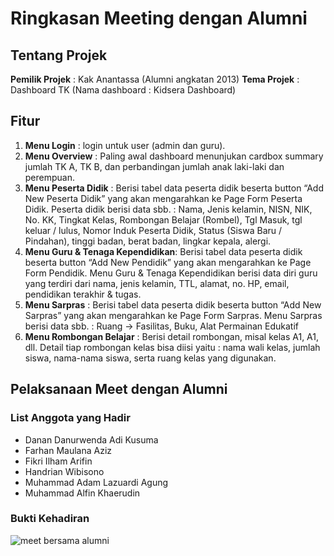 # Ringkasan Meeting dengan Alumni

## Tentang Projek

**Pemilik Projek** : Kak Anantassa (Alumni angkatan 2013)
**Tema Projek** : Dashboard TK (Nama dashboard : Kidsera Dashboard)

## Fitur
1. **Menu Login** : login untuk user (admin dan guru).
2. **Menu Overview** : Paling awal dashboard menunjukan cardbox summary jumlah TK A, TK B, dan perbandingan jumlah anak laki-laki dan perempuan.
3. **Menu Peserta Didik** : Berisi tabel data peserta didik beserta button “Add New Peserta Didik” yang akan mengarahkan ke Page Form Peserta Didik. Peserta didik berisi data sbb. : Nama, Jenis kelamin, NISN, NIK, No. KK, Tingkat Kelas, Rombongan Belajar (Rombel), Tgl Masuk, tgl keluar / lulus, Nomor Induk Peserta Didik, Status (Siswa Baru / Pindahan), tinggi badan, berat badan, lingkar kepala, alergi.
4. **Menu Guru & Tenaga Kependidikan**: Berisi tabel data peserta didik beserta button “Add New Pendidik” yang akan mengarahkan ke Page Form Pendidik. Menu Guru & Tenaga Kependidikan berisi data diri guru yang terdiri dari nama, jenis kelamin, TTL, alamat, no. HP, email, pendidikan terakhir & tugas.
5. **Menu Sarpras** : Berisi tabel data peserta didik beserta button “Add New Sarpras” yang akan mengarahkan ke Page Form Sarpras. Menu Sarpras berisi data sbb. : Ruang -> Fasilitas, Buku, Alat Permainan Edukatif
6. **Menu Rombongan Belajar** : Berisi detail rombongan, misal kelas A1, A1, dll. Detail tiap rombongan kelas bisa diisi yaitu : nama wali kelas, jumlah siswa, nama-nama siswa, serta ruang kelas yang digunakan.

## Pelaksanaan Meet dengan Alumni

### List Anggota yang Hadir

- Danan Danurwenda Adi Kusuma
- Farhan Maulana Aziz
- Fikri Ilham Arifin
- Handrian Wibisono
- Muhammad Adam Lazuardi Agung
- Muhammad Alfin Khaerudin

### Bukti Kehadiran 

<img src="https://drive.google.com/file/d/1DZGZZ3Vwb-S-IVLeS-qNMgPI5rYoPROR/view?usp=sharing" alt="meet bersama alumni"/>       